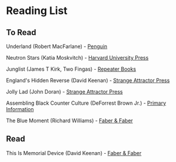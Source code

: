 # Reading List

## To Read

Underland (Robert MacFarlane) -
[Penguin](https://www.penguin.co.uk/books/56082/underland-by-macfarlane-robert/9780141030579)

Neutron Stars (Katia Moskvitch) -
[Harvard University Press](https://www.hup.harvard.edu/books/9780674919358)

Junglist (James T Kirk, Two Fingas) -
[Repeater Books](https://repeaterbooks.com/product/junglist/)

England's Hidden Reverse (David Keenan) -
[Strange Attractor Press](https://strangeattractor.co.uk/shoppe/englands-hidden-reverse-new-edition/)

Jolly Lad (John Doran) -
[Strange Attractor Press](https://strangeattractor.co.uk/shoppe/jolly-lad/)

Assembling Black Counter Culture (DeForrest Brown Jr.) -
[Primary Information](https://primaryinformation.org/product/assembling-a-black-counter-culture/)

The Blue Moment (Richard Williams) -
[Faber & Faber](https://www.faber.co.uk/product/9780571261178-the-blue-moment/)

## Read

This Is Memorial Device (David Keenan) -
[Faber & Faber](https://www.faber.co.uk/product/9780571330850-this-is-memorial-device/)
